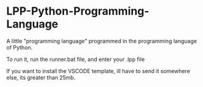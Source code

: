 # LPP-Python-Programming-Language
A little "programming language" programmed in the programming language of Python.


To run it, run the runner.bat file, and enter your .lpp file

If you want to install the VSCODE template, ill have to send it somewhere else, its greater than 25mb.
